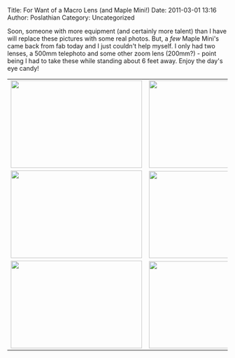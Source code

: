Title: For Want of a Macro Lens (and Maple Mini!)
Date: 2011-03-01 13:16
Author: Poslathian
Category: Uncategorized

 Soon, someone with more equipment (and certainly more talent) than I have will replace these pictures with some real photos. But, a *few* Maple Mini's came back from fab today and I just couldn't help myself. I only had two lenses, a 500mm telephoto and some other zoom lens (200mm?) - point being I had to take these while standing about 6 feet away. Enjoy the day's eye candy!
<table style="border-style: none;" cellspacing="0" cellpadding="0">
<tbody>
<tr>
<td><a href="http://leaflabs.com/?attachment_id=1836"><img class="size-medium wp-image-1836 alignnone" title="IMG_3562.resized" src="http://leaflabs.com/wp-content/uploads/2011/03/IMG_3562.resized-300x200.jpg" alt="" width="300" height="200" /></a></td>
<td><a href="http://leaflabs.com/?attachment_id=1835"><img class="size-medium wp-image-1835 alignnone" title="IMG_3558.resized" src="http://leaflabs.com/wp-content/uploads/2011/03/IMG_3558.resized-300x200.jpg" alt="" width="300" height="200" /></a></td>
</tr>
<tr>
<td><a href="http://leaflabs.com/?attachment_id=1834"><img class="size-medium wp-image-1834 alignnone" title="IMG_3533.resized" src="http://leaflabs.com/wp-content/uploads/2011/03/IMG_3533.resized-300x200.jpg" alt="" width="300" height="200" /></a></td>
<td><a href="http://leaflabs.com/?attachment_id=1832"><img class="size-medium wp-image-1832 alignnone" title="front-clear" src="http://leaflabs.com/wp-content/uploads/2011/03/front-clear-300x199.jpg" alt="" width="300" height="199" /></a></td>
</tr>
<tr>
<td><a href="http://leaflabs.com/?attachment_id=1833"><img class="size-medium wp-image-1833 alignnone" title="back-clear" src="http://leaflabs.com/wp-content/uploads/2011/03/IMG_3529.resized-300x200.jpg" alt="" width="300" height="200" /></a></td>
<td><a href="http://leaflabs.com/?attachment_id=1831"><img class="size-medium wp-image-1831 alignnone" title="back-clear" src="http://leaflabs.com/wp-content/uploads/2011/03/back-clear-300x199.jpg" alt="" width="300" height="199" /></a></td>
</tr>
</tbody>
</table>
